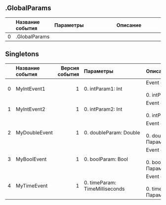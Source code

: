 

## .GlobalParams

|    | Название события   | Параметры&nbsp;&nbsp;&nbsp;&nbsp;&nbsp;&nbsp;&nbsp;&nbsp;&nbsp;&nbsp;&nbsp;&nbsp;&nbsp;&nbsp;&nbsp;&nbsp;&nbsp;&nbsp;&nbsp;&nbsp;&nbsp;   | Описание&nbsp;&nbsp;&nbsp;&nbsp;&nbsp;&nbsp;&nbsp;&nbsp;&nbsp;&nbsp;&nbsp;&nbsp;&nbsp;&nbsp;&nbsp;&nbsp;&nbsp;&nbsp;&nbsp;&nbsp;&nbsp;&nbsp;&nbsp;&nbsp;&nbsp;&nbsp;&nbsp;&nbsp;&nbsp;&nbsp;&nbsp;&nbsp;&nbsp;&nbsp;&nbsp;&nbsp;&nbsp;   | Комментарий&nbsp;&nbsp;&nbsp;&nbsp;&nbsp;&nbsp;&nbsp;&nbsp;&nbsp;&nbsp;&nbsp;&nbsp;&nbsp;&nbsp;&nbsp;&nbsp;&nbsp;&nbsp;&nbsp;&nbsp;&nbsp;&nbsp;&nbsp;&nbsp;&nbsp;&nbsp;&nbsp;&nbsp;&nbsp;&nbsp;&nbsp;&nbsp;&nbsp;&nbsp;   |
|---:|:-------------------|:------------------------------------------------------------------------------------------------------------------------------------------|:-----------------------------------------------------------------------------------------------------------------------------------------------------------------------------------------------------------------------------------------|:--------------------------------------------------------------------------------------------------------------------------------------------------------------------------------------------------------------------------|
|  0 | .GlobalParams      |                                                                                                                                           |                                                                                                                                                                                                                                          |                                                                                                                                                                                                                           |

## Singletons

|    | Название события   |   Версия события | Параметры&nbsp;&nbsp;&nbsp;&nbsp;&nbsp;&nbsp;&nbsp;&nbsp;&nbsp;&nbsp;&nbsp;&nbsp;&nbsp;&nbsp;&nbsp;&nbsp;&nbsp;&nbsp;&nbsp;&nbsp;&nbsp;   | Описание&nbsp;&nbsp;&nbsp;&nbsp;&nbsp;&nbsp;&nbsp;&nbsp;&nbsp;&nbsp;&nbsp;&nbsp;&nbsp;&nbsp;&nbsp;&nbsp;&nbsp;&nbsp;&nbsp;&nbsp;&nbsp;&nbsp;&nbsp;&nbsp;&nbsp;&nbsp;&nbsp;&nbsp;&nbsp;&nbsp;&nbsp;&nbsp;&nbsp;&nbsp;&nbsp;&nbsp;&nbsp;   | Комментарий&nbsp;&nbsp;&nbsp;&nbsp;&nbsp;&nbsp;&nbsp;&nbsp;&nbsp;&nbsp;&nbsp;&nbsp;&nbsp;&nbsp;&nbsp;&nbsp;&nbsp;&nbsp;&nbsp;&nbsp;&nbsp;&nbsp;&nbsp;&nbsp;&nbsp;&nbsp;&nbsp;&nbsp;&nbsp;&nbsp;&nbsp;&nbsp;&nbsp;&nbsp;   | Android                                 | WebSmartTV                              | iOS                                     |
|---:|:-------------------|-----------------:|:------------------------------------------------------------------------------------------------------------------------------------------|:-----------------------------------------------------------------------------------------------------------------------------------------------------------------------------------------------------------------------------------------|:--------------------------------------------------------------------------------------------------------------------------------------------------------------------------------------------------------------------------|:----------------------------------------|:----------------------------------------|:----------------------------------------|
|  0 | MyIntEvent1        |                1 | 0. intParam1: Int<br>                                                                                                                     | Event&nbsp;description<br><br>0. intParam1 - Интовый&nbsp;параметр<br>                                                                                                                                                                   |                                                                                                                                                                                                                           | В разработке‍ https://st.yandex-team.ru | В разработке‍ https://st.yandex-team.ru | В разработке‍ https://st.yandex-team.ru |
|  1 | MyIntEvent2        |                1 | 0. intParam2: Int<br>                                                                                                                     | Event&nbsp;description<br><br>0. intParam2 - Интовый&nbsp;параметр<br>                                                                                                                                                                   |                                                                                                                                                                                                                           | В разработке‍ https://st.yandex-team.ru | В разработке‍ https://st.yandex-team.ru | В разработке‍ https://st.yandex-team.ru |
|  2 | MyDoubleEvent      |                1 | 0. doubleParam: Double<br>                                                                                                                | Event&nbsp;description<br><br>0. doubleParam - Параметр&nbsp;типа&nbsp;double<br>                                                                                                                                                        |                                                                                                                                                                                                                           | В разработке‍ https://st.yandex-team.ru | В разработке‍ https://st.yandex-team.ru | В разработке‍ https://st.yandex-team.ru |
|  3 | MyBoolEvent        |                1 | 0. boolParam: Bool<br>                                                                                                                    | Event&nbsp;description<br><br>0. boolParam - Параметр&nbsp;для&nbsp;логирования&nbsp;времени<br>                                                                                                                                         |                                                                                                                                                                                                                           | В разработке‍ https://st.yandex-team.ru | В разработке‍ https://st.yandex-team.ru | В разработке‍ https://st.yandex-team.ru |
|  4 | MyTimeEvent        |                1 | 0. timeParam: TimeMilliseconds<br>                                                                                                        | Event&nbsp;description<br><br>0. timeParam - Параметр&nbsp;типа&nbsp;double<br>                                                                                                                                                          |                                                                                                                                                                                                                           | В разработке‍ https://st.yandex-team.ru | В разработке‍ https://st.yandex-team.ru | В разработке‍ https://st.yandex-team.ru |